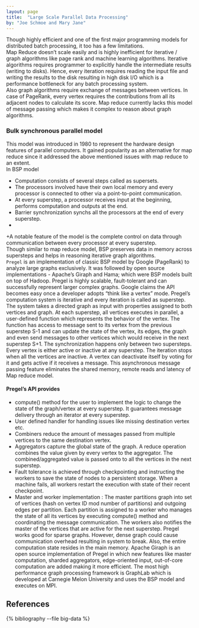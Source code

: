 ```yaml
---
layout: page
title:  "Large Scale Parallel Data Processing"
by: "Joe Schmoe and Mary Jane"
---
```


Though highly efficient and one of the first major programming models for distributed batch processing, it too has a few limitations.<br />
Map Reduce doesn’t scale easily and is highly inefficient for iterative / graph algorithms like page rank and machine learning algorithms. Iterative algorithms requires programmer to explicitly handle the intermediate results (writing to disks). Hence, every iteration requires reading the input file and writing the results to the disk resulting in high disk I/O which is a performance bottleneck for any batch processing system. <br />
Also graph algorithms require exchange of messages between vertices. In case of PageRank, every vertex requires the contributions from all its adjacent nodes to calculate its score. Map reduce currently lacks this model of message passing which makes it complex to reason about graph algorithms. <br />
### Bulk synchronous parallel model
This model was introduced in 1980 to represent the hardware design features of parallel computers. It gained popularity as an alternative for map reduce since it addressed the above mentioned issues with map reduce to an extent.<br />
In BSP model 
+ Computation consists of several steps called as supersets. 
+ The processors involved have their own local memory and every processor is connected to other via a point-to-point communication.
+ At every superstep, a processor receives input at the beginning, performs computation and outputs at the end. 
+ Barrier synchronization synchs all the processors at the end of every superstep.
+
+A notable feature of the model is the complete control on data through communication between every processor at every superstep. <br />
Though similar to map reduce model, BSP preserves data in memory across supersteps and helps in reasoning iterative graph algorithms.<br />
`Pregel` is an implementation of classic BSP model by Google (PageRank) to analyze large graphs exclusively. It was followed by open source implementations - Apache’s Giraph and Hama; which were BSP models built on top of Hadoop.
Pregel is highly scalable, fault-tolerant and can successfully represent larger complex graphs. Google claims the API becomes easy once a developer adopts “think like a vertex” mode.
Pregel’s computation system is iterative and every iteration is called as superstep. The system takes a directed graph as input with properties assigned to both vertices and graph. At each superstep, all vertices executes in parallel, a user-defined function which represents the behavior of the vertex. The function has access to message sent to its vertex from the previous superstep S-1 and can update the state of the vertex, its edges, the graph and even send messages to other vertices which would receive in the next superstep S+1. The synchronization happens only between two supersteps.  Every vertex is either active or inactive at any superstep. The iteration stops when all the vertices are inactive. A vertex can deactivate itself by voting for it and gets active if it receives a message. This asynchronous message passing feature eliminates the shared memory, remote reads and latency of Map reduce model.
#### Pregel’s API provides 
+ compute() method for the user to implement the logic to change the state of the graph/vertex at every superstep. It guarantees message delivery through an iterator at every superstep. 
+ User defined handler for handling issues like missing destination vertex etc.
+ Combiners reduce the amount of messages passed from multiple vertices to the same destination vertex.
+ Aggregators capture the global state of the graph. A reduce operation combines the value given by every vertex to the aggregator. The combined/aggregated value is passed onto to all the vertices in the next superstep.
+ Fault tolerance is achieved through checkpointing and instructing the workers to save the state of nodes to a persistent storage. When a machine fails, all workers restart the execution with state of their recent checkpoint.
+ Master and worker implementation : The master partitions graph into set of vertices (hash on vertex ID mod number of partitions) and outgoing edges per partition. Each partition is assigned to a worker who manages the state of all its vertices by executing compute() method and coordinating the message communication. The workers also notifies the master of the vertices that are active for the next superstep.
Pregel works good for sparse graphs. However, dense graph could cause communication overhead resulting in system to break. Also, the entire computation state resides in the main memory.
Apache Giraph is an open source implementation of Pregel in which new features like master computation, sharded aggregators, edge-oriented input, out-of-core computation are added making it more efficient.  The most high performance graph processing framework is GraphLab which is developed at Carnegie Melon University and uses the BSP model and executes on MPI.


## References

{% bibliography --file big-data %}
